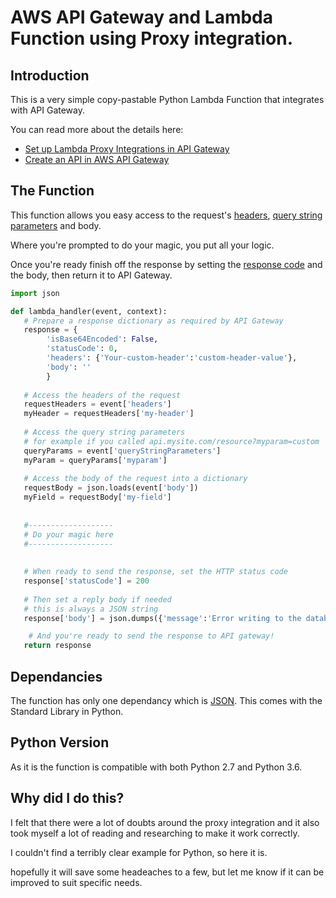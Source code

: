 # AWS API Gateway and Lambda Function using Proxy integration.

## Introduction
This is a very simple copy-pastable Python Lambda Function that integrates with API Gateway.

You can read more about the details here:

* [Set up Lambda Proxy Integrations in API Gateway](https://docs.aws.amazon.com/apigateway/latest/developerguide/set-up-lambda-proxy-integrations.html)
* [Create an API in AWS API Gateway](https://docs.aws.amazon.com/apigateway/latest/developerguide/how-to-create-api.html)

## The Function

This function allows you easy access to the request's [headers](https://en.wikipedia.org/wiki/List_of_HTTP_header_fields), [query string parameters](https://en.wikipedia.org/wiki/Query_string) and body.

Where you're prompted to do your magic, you put all your logic.

Once you're ready finish off the response by setting the [response code](https://en.wikipedia.org/wiki/List_of_HTTP_status_codes) and the body, then return it to API Gateway.

~~~~python
import json

def lambda_handler(event, context):
   # Prepare a response dictionary as required by API Gateway
   response = {
        'isBase64Encoded': False,
        'statusCode': 0,
        'headers': {'Your-custom-header':'custom-header-value'},
        'body': ''
        }
   
   # Access the headers of the request
   requestHeaders = event['headers']
   myHeader = requestHeaders['my-header'] 
   
   # Access the query string parameters
   # for example if you called api.mysite.com/resource?myparam=custom
   queryParams = event['queryStringParameters']
   myParam = queryParams['myparam']
   
   # Access the body of the request into a dictionary
   requestBody = json.loads(event['body'])
   myField = requestBody['my-field']
   
   
   #-------------------
   # Do your magic here
   #-------------------
   
   
   # When ready to send the response, set the HTTP status code
   response['statusCode'] = 200
   
   # Then set a reply body if needed
   # this is always a JSON string
   response['body'] = json.dumps({'message':'Error writing to the database'})

	# And you're ready to send the response to API gateway!
   return response
~~~~

## Dependancies
The function has only one dependancy which is [JSON](https://docs.python.org/3/library/json.html). This comes with the Standard Library in Python.

## Python Version

As it is the function is compatible with both Python 2.7 and Python 3.6.

## Why did I do this?

I felt that there were a lot of doubts around the proxy integration and it also took myself a lot of reading and researching to make it work correctly.

I couldn't find a terribly clear example for Python, so here it is.

hopefully it will save some headeaches to a few, but let me know if it can be improved to suit specific needs.
